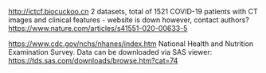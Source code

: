http://ictcf.biocuckoo.cn 2 datasets, total of 1521 COVID-19 patients with CT images and clinical features - website is down however, contact authors? https://www.nature.com/articles/s41551-020-00633-5

https://www.cdc.gov/nchs/nhanes/index.htm National Health and Nutrition Examination Survey. Data can be downloaded via SAS viewer: https://tds.sas.com/downloads/browse.htm?cat=74
